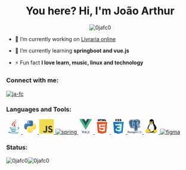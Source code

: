 <div>
  <h1 align="center">You here? Hi, I'm João Arthur</h1>

  <p align="center"> <img src="https://komarev.com/ghpvc/?username=0jafc0&label=Profile%20views&color=0e75b6&style=flat" alt="0jafc0" /> </p>

  - 🔭 I’m currently working on [Livraria online](https://github.com/joaopaulopbjp/ifpb_monteiro_dac_2021_2_grupo_3)

  - 🌱 I’m currently learning **springboot and vue.js**

  - ⚡ Fun fact **I love learn, music, linux and technology**
</div>

<div>
  <h3 align="left">Connect with me:</h3>
  <p align="left">
  <a href="https://linkedin.com/in/ja-fc" target="blank"><img align="center" src="https://raw.githubusercontent.com/rahuldkjain/github-profile-readme-generator/master/src/images/icons/Social/linked-in-alt.svg" alt="ja-fc" height="30" width="40" /></a>
  </p>
</div>

<div>
  <h3 align="left">Languages and Tools:</h3>
  <p align="left"> 
  <a href="https://www.java.com" target="_blank"> <img src="https://raw.githubusercontent.com/devicons/devicon/master/icons/java/java-original.svg" alt="java" width="40" height="40"/> </a> 
  <a href="https://www.python.org" target="_blank"> <img src="https://raw.githubusercontent.com/devicons/devicon/master/icons/python/python-original.svg" alt="python" width="40" height="40"/> </a> 
  <a href="https://developer.mozilla.org/en-US/docs/Web/JavaScript" target="_blank"> <img src="https://raw.githubusercontent.com/devicons/devicon/master/icons/javascript/javascript-original.svg" alt="javascript" width="40" height="40"/> </a> 
  <a href="https://spring.io/" target="_blank"> <img src="https://www.vectorlogo.zone/logos/springio/springio-icon.svg" alt="spring" width="40" height="40"/> </a> 
  <a href="https://vuejs.org/" target="_blank"> <img src="https://raw.githubusercontent.com/devicons/devicon/master/icons/vuejs/vuejs-original-wordmark.svg" alt="vuejs" width="40" height="40"/> </a> 
  <a href="https://www.w3.org/html/" target="_blank"> <img src="https://raw.githubusercontent.com/devicons/devicon/master/icons/html5/html5-original-wordmark.svg" alt="html5" width="40" height="40"/> </a> 
  <a href="https://www.w3schools.com/css/" target="_blank"><img src="https://raw.githubusercontent.com/devicons/devicon/master/icons/css3/css3-original-wordmark.svg" alt="css3" width="40" height="40"/> </a> 
  <a href="https://www.postgresql.org" target="_blank"> <img src="https://raw.githubusercontent.com/devicons/devicon/master/icons/postgresql/postgresql-original-wordmark.svg" alt="postgresql" width="40" height="40"/> </a> 
  <a href="https://www.linux.org/" target="_blank"> <img src="https://raw.githubusercontent.com/devicons/devicon/master/icons/linux/linux-original.svg" alt="linux" width="40" height="40"/> </a> 
  <a href="https://www.figma.com/" target="_blank"> <img src="https://www.vectorlogo.zone/logos/figma/figma-icon.svg" alt="figma" width="40" height="40"/> </a> 
  </p>
</div>

<div>
  <h3 align="left">Status:</h3>
  <p>&nbsp;<img align="left" height=150em src="https://github-readme-stats.vercel.app/api?username=0jafc0&show_icons=true&locale=pt-br&title_color=ff0000&text_color=ffffff&bg_color=0D1117" alt="0jafc0" />
  <img align="left" height=150em src="https://github-readme-stats.vercel.app/api/top-langs?username=0jafc0&show_icons=true&locale=pt-br&layout=compact&title_color=ff0000&text_color=ffffff&bg_color=0D1117" alt="0jafc0" />
  </p>
</div>

<!--<p><img align="center" src="https://github-readme-streak-stats.herokuapp.com/?user=0jafc0&" alt="0jafc0" /></p>-->
